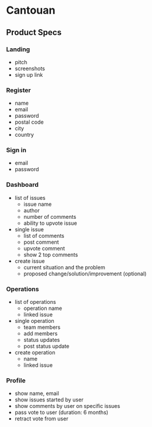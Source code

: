 # Cantouan

## Product Specs

### Landing
  * pitch
  * screenshots
  * sign up link

### Register
  * name
  * email
  * password
  * postal code
  * city
  * country

### Sign in
  * email
  * password

### Dashboard
  * list of issues
    * issue name
    * author
    * number of comments
    * ability to upvote issue
  * single issue
    * list of comments
    * post comment
    * upvote comment
    * show 2 top comments
  * create issue
    * current situation and the problem
    * proposed change/solution/improvement (optional)

### Operations
  * list of operations
    * operation name
    * linked issue
  * single operation
    * team members
    * add members
    * status updates
    * post status update
  * create operation
    * name
    * linked issue

### Profile
  * show name, email
  * show issues started by user
  * show comments by user on specific issues
  * pass vote to user (duration: 6 months)
  * retract vote from user
